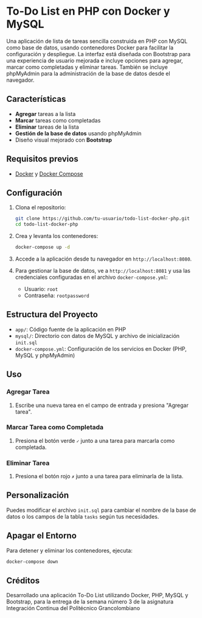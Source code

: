 
# To-Do List en PHP con Docker y MySQL

Una aplicación de lista de tareas sencilla construida en PHP con MySQL como base de datos, usando contenedores Docker para facilitar la configuración y despliegue. La interfaz está diseñada con Bootstrap para una experiencia de usuario mejorada e incluye opciones para agregar, marcar como completadas y eliminar tareas. También se incluye phpMyAdmin para la administración de la base de datos desde el navegador.

## Características

- **Agregar** tareas a la lista
- **Marcar** tareas como completadas
- **Eliminar** tareas de la lista
- **Gestión de la base de datos** usando phpMyAdmin
- Diseño visual mejorado con **Bootstrap**

## Requisitos previos

- [Docker](https://www.docker.com/get-started) y [Docker Compose](https://docs.docker.com/compose/install/)

## Configuración

1. Clona el repositorio:
   ```bash
   git clone https://github.com/tu-usuario/todo-list-docker-php.git
   cd todo-list-docker-php
   ```

2. Crea y levanta los contenedores:
   ```bash
   docker-compose up -d
   ```

3. Accede a la aplicación desde tu navegador en `http://localhost:8080`.

4. Para gestionar la base de datos, ve a `http://localhost:8081` y usa las credenciales configuradas en el archivo `docker-compose.yml`:
   - Usuario: `root`
   - Contraseña: `rootpassword`

## Estructura del Proyecto

- `app/`: Código fuente de la aplicación en PHP
- `mysql/`: Directorio con datos de MySQL y archivo de inicialización `init.sql`
- `docker-compose.yml`: Configuración de los servicios en Docker (PHP, MySQL y phpMyAdmin)

## Uso

### Agregar Tarea
1. Escribe una nueva tarea en el campo de entrada y presiona "Agregar tarea".
   
### Marcar Tarea como Completada
1. Presiona el botón verde `✓` junto a una tarea para marcarla como completada.
   
### Eliminar Tarea
1. Presiona el botón rojo `✗` junto a una tarea para eliminarla de la lista.

## Personalización

Puedes modificar el archivo `init.sql` para cambiar el nombre de la base de datos o los campos de la tabla `tasks` según tus necesidades.

## Apagar el Entorno

Para detener y eliminar los contenedores, ejecuta:
```bash
docker-compose down
```

## Créditos

Desarrollado una aplicación To-Do List utilizando Docker, PHP, MySQL y Bootstrap, para la entrega de la semana número 3 de la asignatura Integración Continua del Politécnico Grancolombiano
